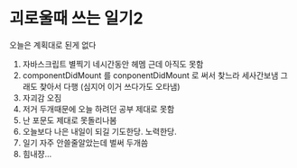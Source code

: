 # 괴로울때 쓰는 일기2

오늘은 계획대로 된게 없다

1. 자바스크립트 별찍기 네시간동안 헤멤 근데 아직도 못함
2. componentDidMount 를 conponentDidMount 로 써서 찾느라 세사간보냄 그래도 찾아서 다행 (심지어 이거 쓰다가도 오타냄)
3. 자괴감 오짐
4. 저거 두개때문에 오늘 하려던 공부 제대로 못함
5. 난 포문도 제대로 못돌리나봄
6. 오늘보다 나은 내일이 되길 기도한당. 노력한당.
7. 일기 자주 안쓸줄알았는데 벌써 두개씀
8. 힘내쟝...
